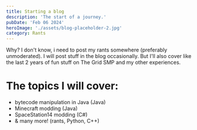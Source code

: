 ```yaml
---
title: Starting a blog
description: 'The start of a journey.'
pubDate: 'Feb 06 2024'
heroImage: './assets/blog-placeholder-2.jpg'
category: Rants
---
```


Why? I don't know, i need to post my rants somewhere (preferably unmoderated).
I will post stuff in the blog occasionally. But I'll also cover like the last 2 years of fun stuff on The Grid SMP and my other experiences.

# The topics I will cover: 
- bytecode manipulation in Java (Java)
- Minecraft modding (Java)
- SpaceStation14 modding (C#) 
- & many more! (rants, Python, C++)